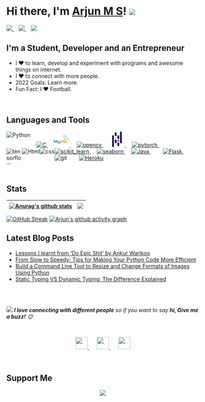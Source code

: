 # Hi there, I'm [Arjun M S](https://arjunms.bio.link/)! <img src="https://raw.githubusercontent.com/MartinHeinz/MartinHeinz/master/wave.gif" width="30px">

<a href="https://www.twitter.com/Arjun_M_S_" target="_blank" rel="noreferrer">
    <img src="https://img.shields.io/twitter/follow/Arjun_M_S_?logo=twitter&style=for-the-badge&color=0891b2&labelColor=1c1917"/>
</a>
&nbsp;&nbsp;
<a href="https://www.github.com/arjun-ms" target="_blank" rel="noreferrer">
    <img
    src="https://img.shields.io/github/followers/arjun-ms?logo=github&style=for-the-badge&color=0891b2&labelColor=1c1917" />
</a>
&nbsp;&nbsp;
<a href="https://medium.com/@arjun-ms" target="_blank" rel="noreferrer">
    <img
    src="https://img.shields.io/badge/Medium-12100E?style=for-the-badge&logo=medium&logoColor=white" />
</a>
<br>

## I'm a Student, Developer and an Entrepreneur

- I ❤️ to learn, develop and experiment with programs and awesome things on internet.
- I ❤️ to connect with more people.
- 2022 Goals: Learn more.
- Fun Fact: I ❤️ Football.
<br>

## Languages and Tools

<p align="left">
    <!-- Python -->
    <a href="https://www.python.org" target="_blank">
        <img align="left" alt="Python" height ="42px" src="https://raw.githubusercontent.com/rahul-jha98/github_readme_icons/main/language_and_tools/square/python/python.svg">
    </a>
    &nbsp;&nbsp;&nbsp;
    <!-- C -->
    <a href="https://docs.microsoft.com/en-us/cpp/?view=msvc-170" target="_blank" rel="noreferrer">
        <img src="https://raw.githubusercontent.com/danielcranney/readme-generator/main/public/icons/skills/c-colored.svg" width="36" height="42px" alt="C" />
    </a>
    &nbsp;&nbsp;&nbsp;
    <a href="https://www.mysql.com/" target="_blank" rel="noreferrer">
        <img src="https://raw.githubusercontent.com/devicons/devicon/master/icons/mysql/mysql-original-wordmark.svg" alt="mysql" width="40" height="40"/>
    </a>
    &nbsp;&nbsp;&nbsp;
    <a href="https://opencv.org/" target="_blank" rel="noreferrer">
        <img src="https://www.vectorlogo.zone/logos/opencv/opencv-icon.svg" alt="opencv" width="40" height="40"/>
    </a>
    &nbsp;&nbsp;&nbsp;
    <a href="https://pandas.pydata.org/" target="_blank" rel="noreferrer">
        <img src="https://raw.githubusercontent.com/devicons/devicon/2ae2a900d2f041da66e950e4d48052658d850630/icons/pandas/pandas-original.svg" alt="pandas" width="40" height="40"/>
    </a>
    &nbsp;&nbsp;&nbsp;
    <a href="https://pytorch.org/" target="_blank" rel="noreferrer">
    <img src="https://www.vectorlogo.zone/logos/pytorch/pytorch-icon.svg" alt="pytorch" width="40" height="40"/> </a>
    &nbsp;&nbsp;&nbsp;
    <a href="https://scikit-learn.org/" target="_blank" rel="noreferrer">
    <img src="https://upload.wikimedia.org/wikipedia/commons/0/05/Scikit_learn_logo_small.svg" alt="scikit_learn" width="40" height="40"/> </a>
    &nbsp;&nbsp;&nbsp;
    <a href="https://seaborn.pydata.org/" target="_blank" rel="noreferrer">
        <img src="https://seaborn.pydata.org/_images/logo-mark-lightbg.svg" alt="seaborn" width="40" height="40"/>
    </a>
    &nbsp;&nbsp;&nbsp;
    <a href="https://www.oracle.com/java/" target="_blank" rel="noreferrer">
        <img src="https://raw.githubusercontent.com/danielcranney/readme-generator/main/public/icons/skills/java-colored.svg" width="36" height="42px" alt="Java" />
    </a>
    &nbsp;&nbsp;&nbsp;
    <a href="https://www.tensorflow.org" target="_blank">
        <img align="left" src="https://www.vectorlogo.zone/logos/tensorflow/tensorflow-icon.svg" alt="tensorflow" width="40" height="42px">
    </a>
    &nbsp;&nbsp;&nbsp;
    <a href="https://flask.palletsprojects.com/en/2.0.x/" target="_blank" rel="noreferrer">
        <img src="https://raw.githubusercontent.com/danielcranney/readme-generator/main/public/icons/skills/flask-colored.svg" width="36" height="42px" alt="Flask" />
    </a>
    &nbsp;&nbsp;&nbsp;
    <a href="https://html.com/" target="_blank">
        <img align="left" alt="Html" height ="42px" src="https://raw.githubusercontent.com/rahul-jha98/github_readme_icons/main/language_and_tools/square/html/html.svg">
    </a>
    &nbsp;&nbsp;&nbsp;
    <a href="https://www.w3schools.com/css/css_intro.asp" target="_blank">
        <img align="left" alt="css" height ="42px" src="https://raw.githubusercontent.com/rahul-jha98/github_readme_icons/main/language_and_tools/square/css/css.svg">
    </a>
    &nbsp;&nbsp;&nbsp;
    <a href="https://git-scm.com/" target="_blank">
        <img src="https://raw.githubusercontent.com/rahul-jha98/github_readme_icons/main/language_and_tools/square/git-scm/git-scm.svg" align="left" alt="git" height='42px'/>
    </a>
    &nbsp;&nbsp;&nbsp;
    <a href="https://www.heroku.com/" target="_blank" rel="noreferrer">
        <img src="https://raw.githubusercontent.com/danielcranney/readme-generator/main/public/icons/skills/heroku-colored.svg" width="36" height="42px" alt="Heroku" />
    </a>
</p>
<br>


## Stats

| <a href="https://github.com/anuraghazra/github-readme-stats"><img align="center" src="https://github-readme-stats.vercel.app/api?username=arjun-ms&count_private=true&show_icons=true&theme=midnight-purple&hide_border=true"  alt="Anurag's github stats" /></a>|<a href="https://github.com/anuraghazra/github-readme-stats"><img align="center"  src="https://github-readme-stats.vercel.app/api/top-langs/?username=arjun-ms&layout=compact&theme=midnight-purple&hide_border=True" /></a> |
| ------------- | ------------- |

[![GitHub Streak](https://github-readme-streak-stats.herokuapp.com?user=arjun-ms&theme=github-dark&hide_border=true&date_format=j%20M%5B%20Y%5D)](https://git.io/streak-stats)
[![Arjun's github activity graph](https://activity-graph.herokuapp.com/graph?username=arjun-ms&theme=react-dark)](https://github.com/ashutosh00710/github-readme-activity-graph)

## Latest Blog Posts
<!-- BLOG-POST-LIST:START -->
- [Lessons I learnt from ‘Do Epic Shit’ by Ankur Warikoo](https://medium.com/@arjun-ms/lessons-i-learnt-from-do-epic-shit-by-ankur-warikoo-65b9729776a9?source=rss-e562ac3acd51------2)
- [From Slow to Speedy: Tips for Making Your Python Code More Efficient](https://levelup.gitconnected.com/from-slow-to-speedy-tips-for-making-your-python-code-more-efficient-b98e22ff3a1f?source=rss-e562ac3acd51------2)
- [Build a Command Line Tool to Resize and Change Formats of Images Using Python](https://medium.com/better-programming/build-a-command-line-tool-to-resize-and-change-formats-of-images-using-python-40c1149ea80e?source=rss-e562ac3acd51------2)
- [Static Typing VS Dynamic Typing: The Difference Explained](https://medium.com/@arjun-ms/static-typing-vs-dynamic-typing-the-difference-explained-9b6c847ac1ee?source=rss-e562ac3acd51------2)
<!-- BLOG-POST-LIST:END -->
<br>
<br>

<img src="https://media.giphy.com/media/LnQjpWaON8nhr21vNW/giphy.gif" width="60"> <em><b>I love connecting with different people</b> so if you want to say <b>hi, Give me a buzz!</b> 😊</em>

<br>

<!-- SOCIAL HANDLES -->
<p align="center">
    <a href="https://www.twitter.com/Arjun_M_S_" target="_blank" rel="noreferrer">
        <img src="https://raw.githubusercontent.com/danielcranney/readme-generator/main/public/icons/socials/twitter.svg" width="32" height="32" />
    </a>
     &nbsp;&nbsp;&nbsp;&nbsp;
    <a href="https://www.github.com/arjun-ms" target="_blank" rel="noreferrer" >
        <img src="https://raw.githubusercontent.com/danielcranney/readme-generator/main/public/icons/socials/github.svg" width="32" height="32" />
    </a>
    &nbsp;&nbsp;&nbsp;&nbsp;
    <a href="https://www.linkedin.com/in/the-arjun-ms" target="_blank" rel="noreferrer">
        <img src="https://raw.githubusercontent.com/danielcranney/readme-generator/main/public/icons/socials/linkedin.svg" width="32" height="32" />
    </a>

</p>

<br>

## Support Me

<p align="center">
    <a href="https://www.buymeacoffee.com/arjunms"><img src="https://cdn.buymeacoffee.com/buttons/v2/default-yellow.png" width="200" /></a>
</p>
